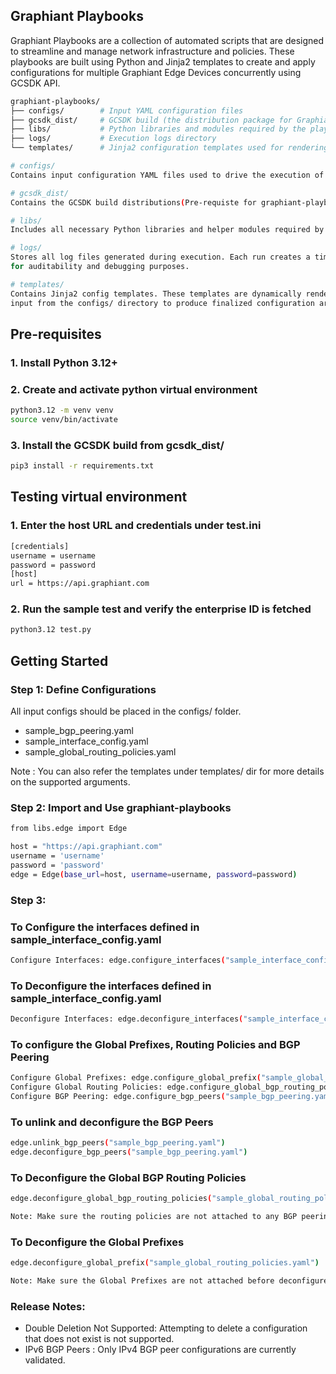 ## Graphiant Playbooks

Graphiant Playbooks are a collection of automated scripts that are designed to streamline 
and manage network infrastructure and policies. These playbooks are built using Python and 
Jinja2 templates to create and apply configurations for multiple Graphiant Edge Devices 
concurrently using GCSDK API. 

```sh
graphiant-playbooks/
├── configs/        # Input YAML configuration files
├── gcsdk_dist/     # GCSDK build (the distribution package for Graphiant Cloud SDK)
├── libs/           # Python libraries and modules required by the playbooks
├── logs/           # Execution logs directory
└── templates/      # Jinja2 configuration templates used for rendering YAML

# configs/
Contains input configuration YAML files used to drive the execution of various playbooks.

# gcsdk_dist/
Contains the GCSDK build distributions(Pre-requiste for graphiant-playbooks)

# libs/
Includes all necessary Python libraries and helper modules required by the playbooks.

# logs/
Stores all log files generated during execution. Each run creates a timestamped log 
for auditability and debugging purposes.

# templates/
Contains Jinja2 config templates. These templates are dynamically rendered using the 
input from the configs/ directory to produce finalized configuration artifacts.
```

## Pre-requisites

### 1. Install Python 3.12+

### 2. Create and activate python virtual environment
```sh
python3.12 -m venv venv
source venv/bin/activate
```

### 3. Install the GCSDK build from gcsdk_dist/
```sh
pip3 install -r requirements.txt
```

## Testing virtual environment

### 1. Enter the host URL and credentials under test.ini
```sh
[credentials]
username = username
password = password
[host]
url = https://api.graphiant.com
```

### 2. Run the sample test and verify the enterprise ID is fetched
```sh
python3.12 test.py
```

## Getting Started

### Step 1: Define Configurations

All input configs should be placed in the configs/ folder.

- sample_bgp_peering.yaml
- sample_interface_config.yaml
- sample_global_routing_policies.yaml

Note : You can also refer the templates under templates/ dir for more details on the supported arguments.

### Step 2: Import and Use graphiant-playbooks
```sh
from libs.edge import Edge

host = "https://api.graphiant.com"
username = 'username'
password = 'password'
edge = Edge(base_url=host, username=username, password=password)
```
### Step 3: 
### To Configure the interfaces defined in sample_interface_config.yaml
```sh
Configure Interfaces: edge.configure_interfaces("sample_interface_config.yaml")
```

### To Deconfigure the interfaces defined in sample_interface_config.yaml
```sh
Deconfigure Interfaces: edge.deconfigure_interfaces("sample_interface_config.yaml")
```

### To configure the Global Prefixes, Routing Policies and BGP Peering
```sh
Configure Global Prefixes: edge.configure_global_prefix("sample_global_routing_policies.yaml")
Configure Global Routing Policies: edge.configure_global_bgp_routing_policies("sample_global_routing_policies.yaml")
Configure BGP Peering: edge.configure_bgp_peers("sample_bgp_peering.yaml")
```

### To unlink and deconfigure the BGP Peers
```sh
edge.unlink_bgp_peers("sample_bgp_peering.yaml")
edge.deconfigure_bgp_peers("sample_bgp_peering.yaml")
```

### To Deconfigure the Global BGP Routing Policies
```sh
edge.deconfigure_global_bgp_routing_policies("sample_global_routing_policies.yaml")

Note: Make sure the routing policies are not attached to any BGP peering configs before deconfigure
```

### To Deconfigure the Global Prefixes
```sh
edge.deconfigure_global_prefix("sample_global_routing_policies.yaml")

Note: Make sure the Global Prefixes are not attached before deconfigure
```

### Release Notes:
- Double Deletion Not Supported: Attempting to delete a configuration that does not exist is not supported.
- IPv6 BGP Peers : Only IPv4 BGP peer configurations are currently validated.
